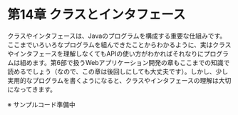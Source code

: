 # 第14章 クラスとインタフェース
クラスやインタフェースは、Javaのプログラムを構成する重要な仕組みです。ここまでいろいろなプログラムを組んできたことからわかるように、実はクラスやインタフェースを理解しなくてもAPIの使い方がわかればそれなりにプログラムは組めます。第6部で扱うWebアプリケーション開発の章もここまでの知識で読めるでしょう（なので、この章は後回しにしても大丈夫です）。しかし、少し実用的なプログラムを書くようになると、クラスやインタフェースの理解は大切になってきます。

※ サンプルコード準備中
